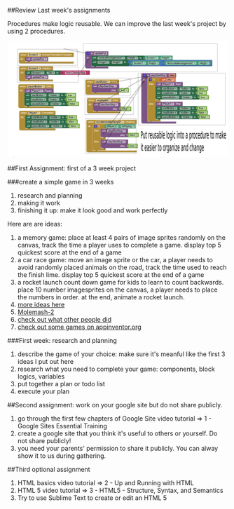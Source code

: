 ##Review Last week's assignments

Procedures make logic reusable. We can improve the last week's project by using 2 procedures.

![Screenshot block logic](Improved-with-procedure.png)

##First Assignment: first of a 3 week project

###create a simple game in 3 weeks

1. research and planning
2. making it work
3. finishing it up: make it look good and work perfectly

Here are are ideas:

1. a memory game: place at least 4 pairs of image sprites randomly on the canvas, track the time a player uses to complete a game. display top 5 quickest score at the end of a game
2. a car race game: move an image sprite or the car, a player needs to avoid randomly placed animals on the road, track the time used to reach the finish lime. display top 5 quickest score at the end of a game
3. a rocket launch count down game for kids to learn to count backwards. place 10 number imagesprites on the canvas, a player needs to place the numbers in order. at the end, animate a rocket launch.
4. [more ideas here](http://explore.appinventor.mit.edu/sites/all/files/Resources/Thesis_FINAL_AnshulBhagi.pdf)
5. [Molemash-2](http://appinventor.mit.edu/explore/ai2/molemash-2.html)
6. [check out what other people did](https://sites.google.com/site/appinventorcourse/)
7. [check out some games on appinventor.org](http://www.appinventor.org/shootergame-steps)

###First week: research and planning

1. describe the game of your choice: make sure it's meanful like the first 3 ideas I put out here
2. research what you need to complete your game: components, block logics, variables
3. put together a plan or todo list
4. execute your plan

##Second assignment: work on your google site but do not share publicly.

1. go through the first few chapters of Google Site video tutorial => 1 - Google Sites Essential Training
2. create a google site that you think it's useful to others or yourself. Do not share publicly!
3. you need your parents' permission to share it publicly. You can alway show it to us during gathering.

##Third optional assignment

1. HTML basics video tutorial => 2 - Up and Running with HTML
2. HTML 5 video tutorial => 3 - HTML5 - Structure, Syntax, and Semantics
3. Try to use Sublime Text to create or edit an HTML 5

